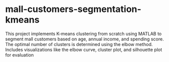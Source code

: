 # mall-customers-segmentation-kmeans
This project implements K-means clustering from scratch using MATLAB to segment mall customers based on age, annual income, and spending score. The optimal number of clusters is determined using the elbow method. Includes visualizations like the elbow curve, cluster plot, and silhouette plot for evaluation
